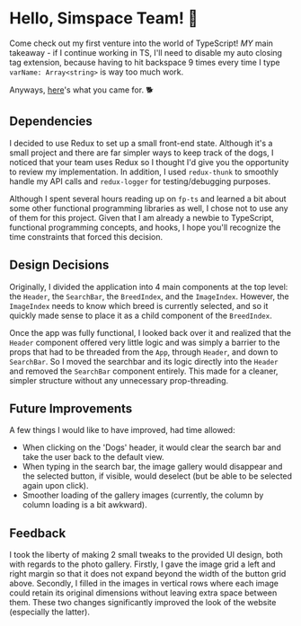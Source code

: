# Hello, Simspace Team! 👋

Come check out my first venture into the world of TypeScript! _MY_ main takeaway - if I continue working in TS, I'll need to disable my auto closing tag extension, because having to hit backspace 9 times every time I type `varName: Array<string>` is way too much work.

Anyways, [here](https://eruanne2.github.io/doggo-types/)'s what you came for. 🐕

## Dependencies

I decided to use Redux to set up a small front-end state. Although it's a small project and there are far simpler ways to keep track of the dogs, I noticed that your team uses Redux so I thought I'd give you the opportunity to review my implementation. In addition, I used `redux-thunk` to smoothly handle my API calls and `redux-logger` for testing/debugging purposes.

Although I spent several hours reading up on `fp-ts` and learned a bit about some other functional programming libraries as well, I chose not to use any of them for this project. Given that I am already a newbie to TypeScript, functional programming concepts, and hooks, I hope you'll recognize the time constraints that forced this decision.

## Design Decisions

Originally, I divided the application into 4 main components at the top level: the `Header`, the `SearchBar`, the `BreedIndex`, and the `ImageIndex`. However, the `ImageIndex` needs to know which breed is currently selected, and so it quickly made sense to place it as a child component of the `BreedIndex`.

Once the app was fully functional, I looked back over it and realized that the `Header` component offered very little logic and was simply a barrier to the props that had to be threaded from the `App`, through `Header`, and down to `SearchBar`. So I moved the searchbar and its logic directly into the `Header` and removed the `SearchBar` component entirely. This made for a cleaner, simpler structure without any unnecessary prop-threading. 

## Future Improvements

A few things I would like to have improved, had time allowed:
 - When clicking on the 'Dogs' header, it would clear the search bar and take the user back to the default view.
 - When typing in the search bar, the image gallery would disappear and the selected button, if visible, would deselect (but be able to be selected again upon click).
 - Smoother loading of the gallery images (currently, the column by column loading is a bit awkward). 

## Feedback

I took the liberty of making 2 small tweaks to the provided UI design, both with regards to the photo gallery. Firstly, I gave the image grid a left and right margin so that it does not expand beyond the width of the button grid above. Secondly, I filled in the images in vertical rows where each image could retain its original dimensions without leaving extra space between them. These two changes significantly improved the look of the website (especially the latter).
